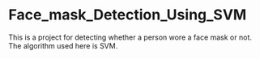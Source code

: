 # Face_mask_Detection_Using_SVM
This is a project for detecting whether a person wore a face mask or not. The algorithm used here is SVM.
